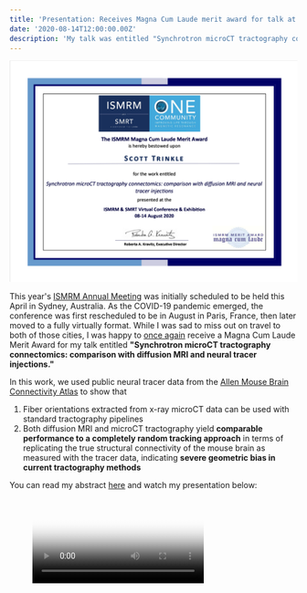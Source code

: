 ```yaml
---
title: 'Presentation: Receives Magna Cum Laude merit award for talk at virtual ISMRM 2020 conference'
date: '2020-08-14T12:00:00.00Z'
description: 'My talk was entitled "Synchrotron microCT tractography connectomics: comparison with diffusion MRI and neural tracer injections".'
---
```


![award](./award.png)

This year's [ISMRM Annual Meeting](https://www.ismrm.org/20m/) was initially
scheduled to be held this April in Sydney, Australia. As the COVID-19 pandemic
emerged, the conference was first rescheduled to be in August in Paris, France,
then later moved to a fully virtually format. While I was sad to miss out on
travel to both of those cities, I was happy to [once again](/news/ismrm-2019/)
receive a Magna Cum Laude Merit Award for my talk entitled **"Synchrotron
microCT tractography connectomics: comparison with diffusion MRI and neural
tracer injections."**

In this work, we used public neural tracer data from the [Allen Mouse
Brain Connectivity Atlas](https://connectivity.brain-map.org) to show that
1. Fiber orientations extracted from x-ray microCT data can be used with 
standard tractography pipelines
2. Both diffusion MRI and microCT tractography yield **comparable performance
to a completely random tracking approach** in terms of replicating the true
structural connectivity of the mouse brain as measured with the tracer data,
indicating **severe geometric bias in current tractography methods**

You can read my abstract <a href="./abstract.pdf" target="_blank">here</a>
and watch my presentation below:

<figure class="video_container">
  <video controls="true" allowfullscreen="true" poster="/poster.png">
    <source src="0854-trinkle.mp4" type="video/mp4">
  </video>
</figure>
